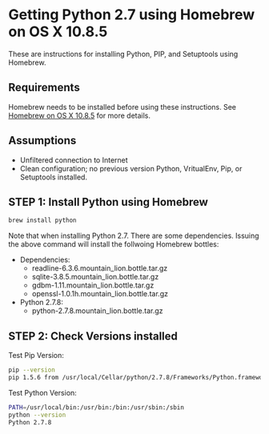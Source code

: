 # Getting Python 2.7 using Homebrew on OS X 10.8.5

These are instructions for installing Python, PIP, and Setuptools using Homebrew.

## Requirements

Homebrew needs to be installed before using these instructions. See [Homebrew on OS X 10.8.5](https://github.com/darkn3rd/devbox/blob/master/howtos/howto.homebrew.md) for more details.

## Assumptions

* Unfiltered connection to Internet
* Clean configuration; no previous version Python, VritualEnv, Pip, or Setuptools installed.

## STEP 1: Install Python using Homebrew

```bash
brew install python
```

Note that when installing Python 2.7.  There are some dependencies.  Issuing the above command will install the follwoing Homebrew bottles: 

* Dependencies:
  * readline-6.3.6.mountain_lion.bottle.tar.gz
  * sqlite-3.8.5.mountain_lion.bottle.tar.gz
  * gdbm-1.11.mountain_lion.bottle.tar.gz
  * openssl-1.0.1h.mountain_lion.bottle.tar.gz
* Python 2.7.8: 
  * python-2.7.8.mountain_lion.bottle.tar.gz

## STEP 2: Check Versions installed

Test Pip Version:

```bash
pip --version
pip 1.5.6 from /usr/local/Cellar/python/2.7.8/Frameworks/Python.framework/Versions/2.7/lib/python2.7/site-packages/pip-1.5.6-py2.7.egg (python 2.7)
```

Test Python Version:

```bash
PATH=/usr/local/bin:/usr/bin:/bin:/usr/sbin:/sbin
python --version
Python 2.7.8
```